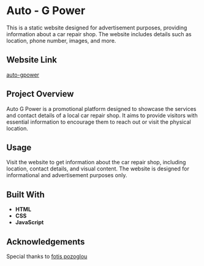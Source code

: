 # Auto - G Power 

This is a static website designed for advertisement purposes, providing information about a car repair shop.
The website includes details such as location, phone number, images, and more.

## Website Link 

[auto-gpower](https://gkrimpask.github.io/auto-GPower/) 

## Project Overview

Auto G Power is a promotional platform designed to showcase the services and contact details of a local car repair shop.
It aims to provide visitors with essential information to encourage them to reach out or visit the physical location.

## Usage

Visit the website to get information about the car repair shop, including location, contact details, and visual content.
The website is designed for informational and advertisement purposes only. 

## Built With 

- **HTML**
- **CSS**
- **JavaScript**

## Acknowledgements

Special thanks to [fotis pozoglou](https://github.com/fotispozoglou)
